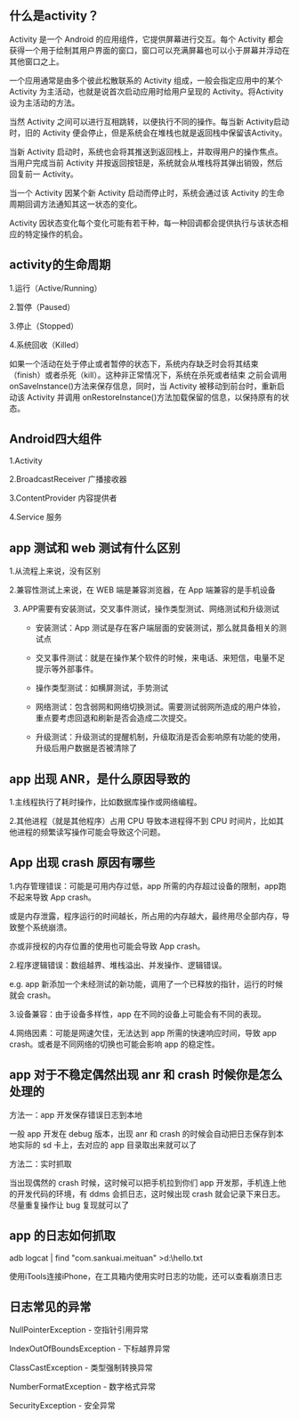 什么是activity？
--
Activity 是一个 Android 的应用组件，它提供屏幕进行交互。每个 Activity 都会获得一个用于绘制其用户界面的窗口，窗口可以充满屏幕也可以小于屏幕并浮动在其他窗口之上。

一个应用通常是由多个彼此松散联系的 Activity 组成，一般会指定应用中的某个 Activity 为主活动，也就是说首次启动应用时给用户呈现的 Activity。将Activity 设为主活动的方法。

当然 Activity 之间可以进行互相跳转，以便执行不同的操作。每当新 Activity启动时，旧的 Activity 便会停止，但是系统会在堆栈也就是返回栈中保留该Activity。

当新 Activity 启动时，系统也会将其推送到返回栈上，并取得用户的操作焦点。当用户完成当前 Activity 并按返回按钮是，系统就会从堆栈将其弹出销毁，然后回复前一 Activity。

当一个 Activity 因某个新 Activity 启动而停止时，系统会通过该 Activity 的生命周期回调方法通知其这一状态的变化。

Activity 因状态变化每个变化可能有若干种，每一种回调都会提供执行与该状态相应的特定操作的机会。

activity的生命周期
--
1.运行（Active/Running）

2.暂停（Paused）

3.停止（Stopped）

4.系统回收（Killed）

如果一个活动在处于停止或者暂停的状态下，系统内存缺乏时会将其结束（finish）或者杀死（kill）。这种非正常情况下，系统在杀死或者结束 之前会调用 onSaveInstance()方法来保存信息，同时，当 Activity 被移动到前台时，重新启动该 Activity 并调用 onRestoreInstance()方法加载保留的信息，以保持原有的状态。

Android四大组件
--
1.Activity

2.BroadcastReceiver 广播接收器

3.ContentProvider 内容提供者

4.Service 服务

app 测试和 web 测试有什么区别
--
1.从流程上来说，没有区别

2.兼容性测试上来说，在 WEB 端是兼容浏览器，在 App 端兼容的是手机设备

3. APP需要有安装测试，交叉事件测试，操作类型测试、网络测试和升级测试
    
    * 安装测试：App 测试是存在客户端层面的安装测试，那么就具备相关的测试点
    
    * 交叉事件测试：就是在操作某个软件的时候，来电话、来短信，电量不足提示等外部事件。
    
    * 操作类型测试：如横屏测试，手势测试
    
    * 网络测试：包含弱网和网络切换测试。需要测试弱网所造成的用户体验，重点要考虑回退和刷新是否会造成二次提交。
    
    * 升级测试：升级测试的提醒机制，升级取消是否会影响原有功能的使用，升级后用户数据是否被清除了
    
app 出现 ANR，是什么原因导致的
--
1.主线程执行了耗时操作，比如数据库操作或网络编程。

2.其他进程（就是其他程序）占用 CPU 导致本进程得不到 CPU 时间片，比如其他进程的频繁读写操作可能会导致这个问题。

App 出现 crash 原因有哪些
--
1.内存管理错误：可能是可用内存过低，app 所需的内存超过设备的限制，app跑不起来导致 App crash。

或是内存泄露，程序运行的时间越长，所占用的内存越大，最终用尽全部内存，导致整个系统崩溃。

亦或非授权的内存位置的使用也可能会导致 App crash。

2.程序逻辑错误：数组越界、堆栈溢出、并发操作、逻辑错误。

e.g. app 新添加一个未经测试的新功能，调用了一个已释放的指针，运行的时候就会 crash。

3.设备兼容：由于设备多样性，app 在不同的设备上可能会有不同的表现。

4.网络因素：可能是网速欠佳，无法达到 app 所需的快速响应时间，导致 app crash。或者是不同网络的切换也可能会影响 app 的稳定性。

app 对于不稳定偶然出现 anr 和 crash 时候你是怎么处理的
--

方法一：app 开发保存错误日志到本地

一般 app 开发在 debug 版本，出现 anr 和 crash 的时候会自动把日志保存到本地实际的 sd 卡上，去对应的 app 目录取出来就可以了

方法二：实时抓取

当出现偶然的 crash 时候，这时候可以把手机拉到你们 app 开发那，手机连上他的开发代码的环境，有 ddms 会抓日志，这时候出现 crash 就会记录下来日志。尽量重复操作让 bug 复现就可以了

app 的日志如何抓取
--
adb logcat | find "com.sankuai.meituan" >d:\hello.txt

使用iTools连接iPhone，在工具箱内使用实时日志的功能，还可以查看崩溃日志

日志常见的异常
--
NullPointerException - 空指针引用异常

IndexOutOfBoundsException - 下标越界异常

ClassCastException - 类型强制转换异常

NumberFormatException - 数字格式异常

SecurityException - 安全异常